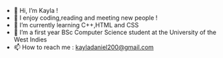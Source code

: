 - 👋 Hi, I’m Kayla !
- 👀 I enjoy coding,reading and meeting new people !
- 🌱 I’m currently learning C++,HTML and CSS
- 💞️ I’m a first year BSc Computer Science student at the University of the West Indies
- 📫 How to reach me : kayladaniel200@gmail.com

<!---
kaydanawd200/kaydanawd200 is a ✨ special ✨ repository because its `README.md` (this file) appears on your GitHub profile.
You can click the Preview link to take a look at your changes.
--->
